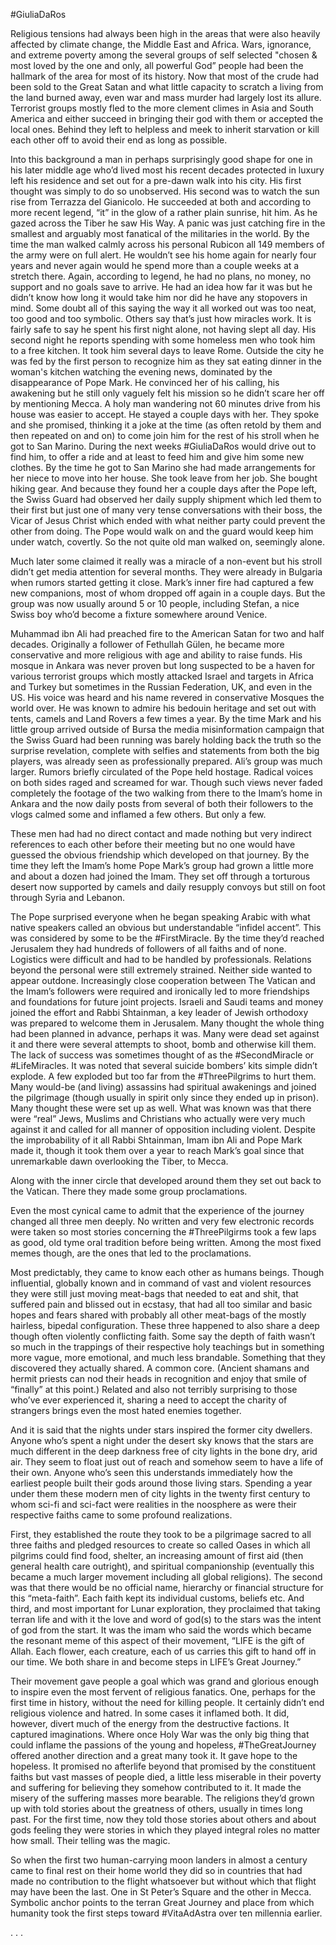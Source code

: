 #GiuliaDaRos

Religious tensions had always been high in the areas that were also heavily affected by climate change, the Middle East and Africa. Wars, ignorance, and extreme poverty among the several groups of self selected  "chosen & most loved by the one and only, all powerful God” people had been the hallmark of the area for most of its history. Now that most of the crude had been sold to the Great Satan and what little capacity to scratch a living from the land burned away, even war and mass murder had largely lost its allure. Terrorist groups mostly fled to the more clement climes in Asia and South America and either succeed in bringing their god with them or accepted the local ones. Behind they left to helpless and meek to inherit starvation or kill each other off to avoid their end as long as possible.
 

Into this background a man in perhaps surprisingly good shape for one in his later middle age who’d lived most his recent decades protected in luxury left his residence and set out for a pre-dawn walk into his city. His first thought was simply to do so unobserved. His second was to watch the sun rise from Terrazza del Gianicolo. He succeeded at both and according to more recent legend, “it” in the glow of a rather plain sunrise, hit him. As he gazed across the Tiber he saw His Way. A panic was just catching fire in the smallest and arguably most fanatical of the militaries in the world. By the time the man walked calmly across his personal Rubicon all 149 members of the army were on full alert. He wouldn’t see his home again for nearly four years and never again would he spend more than a couple weeks at a stretch there. Again, according to legend, he had no plans, no money, no support and no goals save to arrive. He had an idea how far it was but he didn’t know how long it would take him nor did he have any stopovers in mind. Some doubt all of this saying the way it all worked out was too neat, too good and too symbolic. Others say that’s just how miracles work. It is fairly safe to say he spent his first night alone, not having slept all day. His second night he reports spending with some homeless men who took him to a free kitchen. It took him several days to leave Rome. Outside the city he was fed by the first person to recognize him as they sat eating dinner in the woman's kitchen watching the evening news, dominated by the disappearance of Pope Mark. He convinced her of his calling, his awakening but he still only vaguely felt his mission so he didn’t scare her off by mentioning Mecca. A holy man wandering not 60 minutes drive from his house was easier to accept. He stayed a couple days with her. They spoke and she promised, thinking it a joke at the time (as often retold by them and then repeated on and on) to come join him for the rest of his stroll when he got to San Marino. During the next weeks #GiuliaDaRos would drive out to find him, to offer a ride and at least to feed him and give him some new clothes. By the time he got to San Marino she had made arrangements for her niece to move into her house. She took leave from her job. She bought hiking gear. And because they found her a couple days after the Pope left, the Swiss Guard had observed her daily supply shipment which led them to their first but just one of many very tense conversations with their boss, the Vicar of Jesus Christ which ended with what neither party could prevent the other from doing. The Pope would walk on and the guard would keep him under watch, covertly. So the not quite old man walked on, seemingly alone.

 
Much later some claimed it really was a miracle of a non-event but his stroll didn’t get media attention for several months. They were already in Bulgaria when rumors started getting it close. Mark’s inner fire had captured a few new companions, most of whom dropped off again in a couple days. But the group was now usually around 5 or 10 people, including Stefan, a nice Swiss boy who’d become a fixture somewhere around Venice.


Muhammad ibn Ali had preached fire to the American Satan for two and half decades. Originally a follower of Fethullah Gülen, he became more conservative and more religious with age and ability to raise funds. His mosque in Ankara was never proven but long suspected to be a haven for various terrorist groups which mostly attacked Israel and targets in Africa and Turkey but sometimes in the Russian Federation, UK, and even in the US. His voice was heard and his name revered in conservative Mosques the world over. He was known to admire his bedouin heritage and set out with tents, camels and Land Rovers a few times a year. By the time Mark and his little group arrived outside of Bursa the media misinformation campaign that the Swiss Guard had been running was barely holding back the truth so the surprise revelation, complete with selfies and statements from both the big players, was already seen as professionally prepared. Ali’s group was much larger. Rumors briefly circulated of the Pope held hostage. Radical voices on both sides raged and screamed for war. Though such views never faded completely the footage of the two walking from there to the Imam’s home in Ankara and the now daily posts from several of both their followers to the vlogs calmed some and inflamed a few others. But only a few.
  

These men had had no direct contact and made nothing but very indirect references to each other before their meeting but no one would have guessed the obvious friendship which developed on that journey. By the time they left the Imam’s home Pope Mark’s group had grown a little more and about a dozen had joined the Imam. They set off through a torturous desert now supported by camels and daily resupply convoys but still on foot through Syria and Lebanon.
 
The Pope surprised everyone when he began speaking Arabic with what native speakers called an obvious but understandable “infidel accent”. This was considered by some to be the #FirstMiracle. By the time they’d reached Jerusalem they had hundreds of followers of all faiths and of none. Logistics were difficult and had to be handled by professionals. Relations beyond the personal were still extremely strained. Neither side wanted to appear outdone. Increasingly close cooperation between The Vatican and the Imam’s followers were required and ironically led to more friendships and foundations for future joint projects. Israeli and Saudi teams and money joined the effort and Rabbi Shtainman, a key leader of Jewish orthodoxy was prepared to welcome them in Jerusalem. Many thought the whole thing had been planned in advance, perhaps it was. Many were dead set against it and there were several attempts to shoot, bomb and otherwise kill them. The lack of success was sometimes thought of as the #SecondMiracle or #LifeMiracles. It was noted that several suicide bombers’ kits simple didn’t explode. A few exploded but too far from the #ThreePilgrims to hurt them. Many would-be (and living) assassins had spiritual awakenings and joined the pilgrimage (though usually in spirit only since they ended up in prison). Many thought these were set up as well. What was known was that there were “real” Jews, Muslims and Christians who actually were very much against it and called for all manner of opposition including violent. Despite the improbability of it all Rabbi Shtainman, Imam ibn Ali and Pope Mark made it, though it took them over a year to reach Mark’s goal since that unremarkable dawn overlooking the Tiber, to Mecca.
  

Along with the inner circle that developed around them they set out back to the Vatican. There they made some group proclamations.
  

Even the most cynical came to admit that the experience of the journey changed all three men deeply. No written and very few electronic records were taken so most stories concerning the #ThreePilgirms took a few laps as good, old tyme oral tradition before being written. Among the most fixed memes though, are the ones that led to the proclamations.
 

Most predictably, they came to know each other as humans beings. Though influential, globally known and in command of vast and violent resources they were still just moving meat-bags that needed to eat and shit, that suffered pain and blissed out in ecstasy, that had all too similar and basic hopes and fears shared with probably all other meat-bags of the mostly hairless, bipedal configuration. These three happened to also share a deep though often violently conflicting faith. Some say the depth of faith wasn’t so much in the trappings of their respective holy teachings but in something more vague, more emotional, and much less brandable. Something that they discovered they actually shared. A common core. (Ancient shamans and hermit priests can nod their heads in recognition and enjoy that smile of “finally” at this point.) Related and also not terribly surprising to those who’ve ever experienced it, sharing a need to accept the charity of strangers brings even the most hated enemies together.


And it is said that the nights under stars inspired the former city dwellers. Anyone who’s spent a night under the desert sky knows that the stars are much different in the deep darkness free of city lights in the bone dry, arid air. They seem to float just out of reach and somehow seem to have a life of their own. Anyone who’s seen this understands immediately how the earliest people built their gods around those living stars. Spending a year under them these modern men of city lights in the twenty first century to whom sci-fi and sci-fact were realities in the noosphere as were their respective faiths came to some profound realizations.

  
First, they established the route they took to be a pilgrimage sacred to all three faiths and pledged resources to create so called Oases in which all pilgrims could find food, shelter, an increasing amount of first aid (then general health care outright), and spiritual companionship (eventually this became a much larger movement including all global religions). The second was that there would be no official name, hierarchy or financial structure for this “meta-faith”. Each faith kept its individual customs, beliefs etc. And third, and most important for Lunar exploration, they proclaimed that taking terran life and with it the love and word of god(s) to the stars was the intent of god from the start. It was the imam who said the words which became the resonant meme of this aspect of their movement, “LIFE is the gift of Allah. Each flower, each creature, each of us carries this gift to hand off in our time. We both share in and become steps in LIFE’s Great Journey.”
  

Their movement gave people a goal which was grand and glorious enough to inspire even the most fervent of religious fanatics. One, perhaps for the first time in history, without the need for killing people. It certainly didn’t end religious violence and hatred. In some cases it inflamed both. It did, however, divert much of the energy from the destructive factions. It captured imaginations. Where once Holy War was the only big thing that could inflame the passions of the young and hopeless, #TheGreatJourney offered another direction and a great many took it. It gave hope to the hopeless. It promised no afterlife beyond that promised by the constituent faiths but vast masses of people died, a little less miserable in their poverty and suffering for believing they somehow contributed to it. It made the misery of the suffering masses more bearable. The religions they’d grown up with told stories about the greatness of others, usually in times long past. For the first time, now they told those stories about others and about gods feeling they were stories in which they played integral roles no matter how small. Their telling was the magic.

  
So when the first two human-carrying moon landers in almost a century came to final rest on their home world they did so in countries that had made no contribution to the flight whatsoever but without which that flight may have been the last. One in St Peter’s Square and the other in Mecca. Symbolic anchor points to the terran Great Journey and place from which humanity took the first steps toward #VitaAdAstra over ten millennia earlier.

. . .
<!--stackedit_data:
eyJoaXN0b3J5IjpbLTI3NDg0NjAzNywyMDgwODY2NjIwLDIwOD
A4NjY2MjBdfQ==
-->